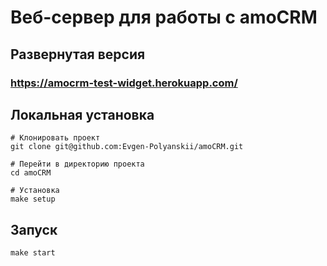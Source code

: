 # Веб-сервер для работы с amoCRM

## Развернутая версия

### https://amocrm-test-widget.herokuapp.com/

## Локальная установка

```
# Клонировать проект
git clone git@github.com:Evgen-Polyanskii/amoCRM.git

# Перейти в директорию проекта
cd amoCRM

# Установка
make setup

```

## Запуск

```
make start
```
